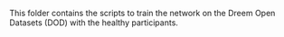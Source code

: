 This folder contains the scripts to train the network on the Dreem Open Datasets (DOD) with the healthy participants. 
